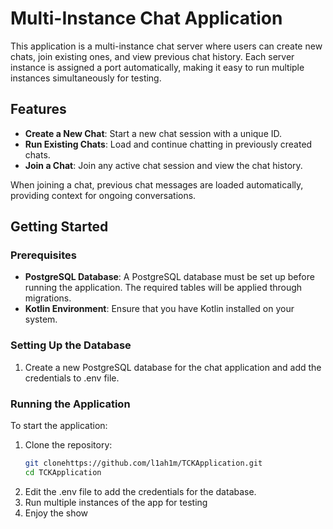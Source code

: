 # Multi-Instance Chat Application

This application is a multi-instance chat server where users can create new chats, join existing ones, and view previous chat history. Each server instance is assigned a port automatically, making it easy to run multiple instances simultaneously for testing.

## Features

- **Create a New Chat**: Start a new chat session with a unique ID.
- **Run Existing Chats**: Load and continue chatting in previously created chats.
- **Join a Chat**: Join any active chat session and view the chat history.

When joining a chat, previous chat messages are loaded automatically, providing context for ongoing conversations.

## Getting Started

### Prerequisites

- **PostgreSQL Database**: A PostgreSQL database must be set up before running the application. The required tables will be applied through migrations.
- **Kotlin Environment**: Ensure that you have Kotlin installed on your system.

### Setting Up the Database

1. Create a new PostgreSQL database for the chat application and add the credentials to .env file.

### Running the Application

To start the application:

1. Clone the repository:
   ```bash
   git clonehttps://github.com/l1ah1m/TCKApplication.git
   cd TCKApplication

2. Edit the .env file to add the credentials for the database.
3. Run multiple instances of the app for testing
4. Enjoy the show


